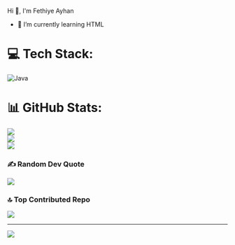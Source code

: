
Hi 👋, I'm Fethiye Ayhan

- 🌱 I’m currently learning HTML


# 💻 Tech Stack:
![Java](https://img.shields.io/badge/java-%23ED8B00.svg?style=for-the-badge&logo=java&logoColor=white)
# 📊 GitHub Stats:
![](https://github-readme-stats.vercel.app/api?username=fethiyeee&theme=nightowl&hide_border=false&include_all_commits=false&count_private=false)<br/>
![](https://github-readme-streak-stats.herokuapp.com/?user=fethiyeee&theme=nightowl&hide_border=false)<br/>
![](https://github-readme-stats.vercel.app/api/top-langs/?username=fethiyeee&theme=nightowl&hide_border=false&include_all_commits=false&count_private=false&layout=compact)

### ✍️ Random Dev Quote
![](https://quotes-github-readme.vercel.app/api?type=horizontal&theme=radical)

### 🔝 Top Contributed Repo
![](https://github-contributor-stats.vercel.app/api?username=fethiyeee&limit=5&theme=tokyonight&combine_all_yearly_contributions=true)

---
[![](https://visitcount.itsvg.in/api?id=fethiyeee&icon=0&color=0)](https://visitcount.itsvg.in)


